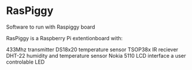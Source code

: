 RasPiggy
========

Software to run with Raspiggy board

RasPiggy is a Raspberry Pi extentionboard with:

433Mhz transmitter
DS18x20 temperature sensor
TSOP38x IR reciever
DHT-22 humidity and temperature sensor
Nokia 5110 LCD interface
a user controlable LED


